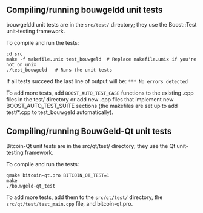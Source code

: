 Compiling/running bouwgeldd unit tests
------------------------------------

bouwgeldd unit tests are in the `src/test/` directory; they
use the Boost::Test unit-testing framework.

To compile and run the tests:

	cd src
	make -f makefile.unix test_bouwgeld  # Replace makefile.unix if you're not on unix
	./test_bouwgeld   # Runs the unit tests

If all tests succeed the last line of output will be:
`*** No errors detected`

To add more tests, add `BOOST_AUTO_TEST_CASE` functions to the existing
.cpp files in the test/ directory or add new .cpp files that
implement new BOOST_AUTO_TEST_SUITE sections (the makefiles are
set up to add test/*.cpp to test_bouwgeld automatically).


Compiling/running BouwGeld-Qt unit tests
---------------------------------------

Bitcoin-Qt unit tests are in the src/qt/test/ directory; they
use the Qt unit-testing framework.

To compile and run the tests:

	qmake bitcoin-qt.pro BITCOIN_QT_TEST=1
	make
	./bouwgeld-qt_test

To add more tests, add them to the `src/qt/test/` directory,
the `src/qt/test/test_main.cpp` file, and bitcoin-qt.pro.
